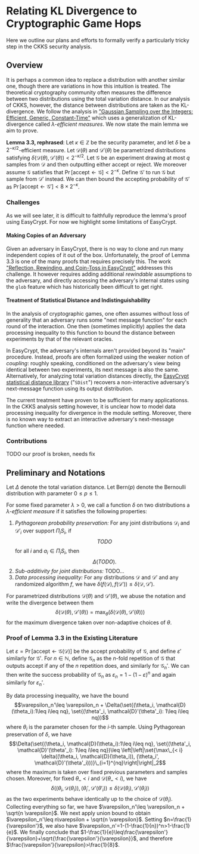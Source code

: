 # Relating KL Divergence to Cryptographic Game Hops

Here we outline our plans and efforts to formally verify a particularly tricky step in the CKKS security analysis.

## Overview

It is perhaps a common idea to replace a distribution with another similar one,
though there are variations in how this intuition is treated.
The theoretical cryptography community often measures the difference between two distributions using the total variation distance.
In our analysis of CKKS, however, the distance between distributions are taken as the KL-divergence.
We follow the analysis in ["Gaussian Sampling over the Integers: Efficient, Generic, Constant-Time"](https://ia.cr/2017/259) which uses a generalization of KL-divergence called $\lambda$*-efficient measures*.
We now state the main lemma we aim to prove.

**Lemma 3.3, rephrased**:
Let $\kappa\in\mathbb{Z}$ be the security parameter, and let $\delta$ be a $2^{-\kappa/2}$-efficient measure.
Let $\mathcal{D}(\theta)$ and $\mathcal{D}'(\theta)$ be parametrized distributions satisfying $\delta(\mathcal{D}(\theta), \mathcal{D}'(\theta))<2^{-\kappa/2}$.
Let $\mathscr{G}$ be an experiment drawing at most $q$ samples from $\mathcal{D}$ and then outputting either $\mathsf{accept}$ or $\mathsf{reject}$.
We moreover assume $\mathscr{G}$ satisfies that $\Pr[\mathsf{accept}\leftarrow\mathscr{G}]<2^{-\kappa}$.
Define $\mathscr{G}'$ to run $\mathscr{G}$ but sample from $\mathcal{D}'$ instead.
We can then bound the accepting probability of $\mathscr{G}'$ as $\Pr[\mathsf{accept}\leftarrow\mathscr{G}']<8\times 2^{-\kappa}$.

### Challenges

As we will see later, it is difficult to faithfully reproduce the lemma's proof using EasyCrypt.
For now we highlight some limitations of EasyCrypt.

#### Making Copies of an Adversary

Given an adversary in EasyCrypt, there is no way to clone and run many independent copies of it out of the box.
Unfortunately, the proof of Lemma 3.3 is one of the many proofs that requires precisely this.
The work ["Reflection, Rewinding, and Coin-Toss in EasyCrypt"](https://ia.cr/2021/1078) addresses this challenge.
It however requires adding additional *rewindable* assumptions to the adversary, and directly accessing the adversary's internal states using the `glob` feature which has historically been difficult to get right.

#### Treatment of Statistical Distance and Indistinguishability

In the analysis of cryptographic games, one often assumes without loss of generality that an adversary runs some "next message function" for each round of the interaction.
One then (sometimes implicitly) applies the data processing inequality to this function to bound the distance between experiments by that of the relevant oracles.

In EasyCrypt, the adversary's internals aren't provided beyond its "main" procedure.
Instead, proofs are often formalized using the weaker notion of *coupling*:
roughly speaking, conditioned on the adversary's view being identical between two experiments, its next message is also the same.
Alternatively, for analyzing total variation distances directly,
the [EasyCrypt statistical distance library](https://github.com/EasyCrypt/easycrypt/blob/main/theories/distributions/SDist.ec) ("`SDist`") recovers a non-interactive adversary's next-message function using its output distribution.

The current treatment have proven to be sufficient for many applicationss.
In the CKKS analysis setting however,
it is unclear how to model data processing inequality for divergence in the module setting.
Moreover, there is no known way to extract an interactive adversary's next-message function where needed.

### Contributions

TODO our proof is broken, needs fix

## Preliminary and Notations

Let $\Delta$ denote the total variation distance.
Let $\mathsf{Bern}(p)$ denote the Bernoulli distribution with parameter $0\le p\le1$.

For some fixed parameter $\lambda>0$, we call a function $\delta$ on two distributions a $\lambda$*-efficient measure* if it satisfies the following properties:
1. *Pythagorean probability preservation:*
   For any joint distributions $\mathcal{D}_i$ and $\mathcal{D}'_i$ over support $\Pi_i S_i$,
   if
   $$TODO$$
   for all $i$ and $a_i\in \Pi_i S_i$, then
   $$\Delta(TODO).$$
1. *Sub-additivity for joint distributions:*
   TODO...
1. *Data processing inequality:*
   For any distributions $\mathcal{D}$ and $\mathcal{D}'$ and any randomized algorithm $f$,
   we have $\delta(f(\mathcal{D}), f(\mathcal{D}'))\leq \delta(\mathcal{D}, \mathcal{D}')$.

For parametrized distributions $\mathcal{D}(\theta)$ and $\mathcal{D}'(\theta)$,
we abuse the notation and write the divergence between them
$$\delta(\mathcal{D}(\theta), \mathcal{D}'(\theta))=\max_\theta(\delta(\mathcal{D}(\theta), \mathcal{D}'(\theta)))$$
for the maximum divergence taken over non-adaptive choices of $\theta$.

### Proof of Lemma 3.3 in the Existing Literature

Let
$\varepsilon=\Pr[\mathsf{accept}\leftarrow\mathscr{G}(\mathcal{D})]$
be the accept probability of $\mathscr{G}$, and define $\varepsilon'$ similarly for $\mathscr{G}'$.
For $n\in\mathbb{N}$, define $\mathscr{G}_n$ as the $n$-fold repetition of $\mathscr{G}$ that outputs $\mathsf{accept}$ if any of the $n$ repetition does, and similarly for $\mathscr{G}_n'$.
We can then write the success probability of $\mathscr{G}_n$ as
$\varepsilon_n=1-(1-\varepsilon)^n$
and again similarly for $\varepsilon_n'$.

By data processing inequality, we have the bound
$$\varepsilon_n'\leq \varepsilon_n + \Delta(\set{(\theta_i, \mathcal{D}(\theta_i):1\leq i\leq nq},
\set{(\theta'_i, \mathcal{D}'(\theta'_i): 1\leq i\leq nq})$$
where $\theta_i$ is the parameter chosen for the $i$-th sample.
Using Pythagorean preservation of $\delta$, we have
$$\Delta(\set{(\theta_i, \mathcal{D}(\theta_i):1\leq i\leq nq},
\set{(\theta'_i, \mathcal{D}'(\theta'_i): 1\leq i\leq nq})\leq
\left|\left|\set{\max\_{< i}
\delta((\theta_i, \mathcal{D}(\theta_i)), (\theta_i', \mathcal{D}'(\theta'_i)))}\_{i=1}^{nq}\right|\right|_2$$
where the maximum is taken over fixed previous parameters and samples chosen.
Moreover, for fixed $\theta\_{ < i}$ and $\mathcal{D}(\theta\_{ < i})$, we have
$$\delta((\theta_i, \mathcal{D}(\theta_i)), (\theta_i', \mathcal{D}'(\theta'_i)) \leq \delta(\mathcal{D}(\theta_i), \mathcal{D}'(\theta_i))$$
as the two experiments behave identically up to the choice of $\mathcal{D}(\theta_i)$.
Collecting everything so far, we have
$\varepsilon_n'\leq \varepsilon_n + \sqrt{n \varepsilon}$.
We next apply union bound to obtain
$\varepsilon_n'\leq n\varepsilon + \sqrt{n \varepsilon}$.
Setting $n=\frac{1}{\varepsilon'}$, we also have
$\varepsilon_n'=1-(1-\frac{1}{n})^n>1-\frac{1}{e}$.
We finally conclude that
$1-\frac{1}{e}\leq\frac{\varepsilon'}{\varepsilon}+\sqrt{\frac{\varepsilon'}{\varepsilon}}$,
and therefore $\frac{\varepsilon'}{\varepsilon}>\frac{1}{8}$.
